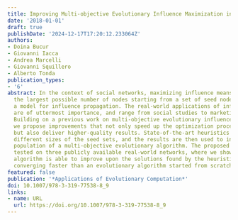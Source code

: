 ```yaml
---
title: Improving Multi-objective Evolutionary Influence Maximization in Social Networks
date: '2018-01-01'
draft: true
publishDate: '2024-12-17T17:20:12.233064Z'
authors:
- Doina Bucur
- Giovanni Iacca
- Andrea Marcelli
- Giovanni Squillero
- Alberto Tonda
publication_types:
- '6'
abstract: In the context of social networks, maximizing influence means contacting
  the largest possible number of nodes starting from a set of seed nodes, and assuming
  a model for influence propagation. The real-world applications of influence maximization
  are of uttermost importance, and range from social studies to marketing campaigns.
  Building on a previous work on multi-objective evolutionary influence maximization,
  we propose improvements that not only speed up the optimization process considerably,
  but also deliver higher-quality results. State-of-the-art heuristics are run for
  different sizes of the seed sets, and the results are then used to initialize the
  population of a multi-objective evolutionary algorithm. The proposed approach is
  tested on three publicly available real-world networks, where we show that the evolutionary
  algorithm is able to improve upon the solutions found by the heuristics, while also
  converging faster than an evolutionary algorithm started from scratch.
featured: false
publication: '*Applications of Evolutionary Computation*'
doi: 10.1007/978-3-319-77538-8_9
links:
- name: URL
  url: https://doi.org/10.1007/978-3-319-77538-8_9
---
```


